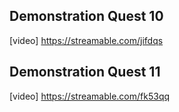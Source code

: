 ## Demonstration Quest 10

[video] https://streamable.com/jifdqs

## Demonstration Quest 11

[video] https://streamable.com/fk53qq